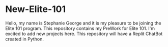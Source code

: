 # New-Elite-101
Hello, my name is Stephanie George and it is my pleasure to be joining the Elite 101 program.
This repository contains my PreWork for Elite 101.
I'm excited to add new projects here.
This repository will have a Replit ChatBot created in Python.
